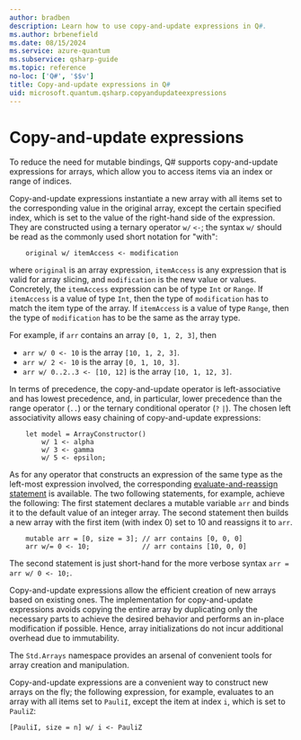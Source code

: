 ```yaml
---
author: bradben
description: Learn how to use copy-and-update expressions in Q#.
ms.author: brbenefield
ms.date: 08/15/2024
ms.service: azure-quantum
ms.subservice: qsharp-guide
ms.topic: reference
no-loc: ['Q#', '$$v']
title: Copy-and-update expressions in Q#
uid: microsoft.quantum.qsharp.copyandupdateexpressions
---
```


# Copy-and-update expressions

To reduce the need for mutable bindings, Q# supports copy-and-update expressions for arrays, which allow you to access items via an index or range of indices.

Copy-and-update expressions instantiate a new array with all items set to the corresponding value in the original array, except the certain specified index, which is set to the value of the right-hand side of the expression.
They are constructed using a ternary operator `w/` `<-`; the syntax `w/` should be read as the commonly used short notation for "with":

```qsharp
    original w/ itemAccess <- modification
```

where `original` is an array expression, `itemAccess` is any expression that is valid for array slicing, and `modification` is the new value or values. Concretely, the `itemAccess` expression can be of type `Int` or `Range`. If `itemAccess` is a value of type `Int`, then the type of `modification` has to match the item type of the array. If `itemAccess` is a value of type `Range`, then the type of `modification` has to be the same as the array type.

For example, if `arr` contains an array `[0, 1, 2, 3]`, then

- `arr w/ 0 <- 10` is the array `[10, 1, 2, 3]`.
- `arr w/ 2 <- 10` is the array `[0, 1, 10, 3]`.
- `arr w/ 0..2..3 <- [10, 12]` is the array `[10, 1, 12, 3]`.

In terms of precedence, the copy-and-update operator is left-associative and has lowest precedence, and, in particular, lower precedence than the range operator (`..`) or the ternary conditional operator (`?` `|`).
The chosen left associativity allows easy chaining of copy-and-update expressions:

```qsharp
    let model = ArrayConstructor()
        w/ 1 <- alpha
        w/ 3 <- gamma
        w/ 5 <- epsilon;
```

As for any operator that constructs an expression of the same type as the left-most expression involved, the corresponding [evaluate-and-reassign statement](xref:microsoft.quantum.qsharp.variabledeclarationsandreassignments#evaluate-and-reassign-statements) is available.
The two following statements, for example, achieve the following: The first statement declares a mutable variable `arr` and binds it to the default value of an integer array. The second statement then builds a new array with the first item (with index 0) set to 10 and reassigns it to `arr`.

```qsharp
    mutable arr = [0, size = 3]; // arr contains [0, 0, 0]
    arr w/= 0 <- 10;             // arr contains [10, 0, 0] 
```

The second statement is just short-hand for the more verbose syntax `arr = arr w/ 0 <- 10;`.

Copy-and-update expressions allow the efficient creation of new arrays based on existing ones.
The implementation for copy-and-update expressions avoids copying the entire array
by duplicating only the necessary parts to achieve the desired behavior and performs an in-place modification if possible. Hence, array initializations do not incur additional overhead due to immutability.

The `Std.Arrays` namespace provides an arsenal of convenient tools for array creation and manipulation.

Copy-and-update expressions are a convenient way to construct new arrays on the fly;
the following expression, for example, evaluates to an array with all items set to `PauliI`, except the item at index `i`, which is set to `PauliZ`:

```qsharp
[PauliI, size = n] w/ i <- PauliZ
```
